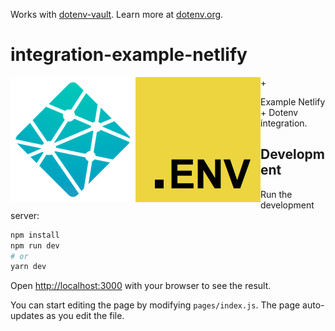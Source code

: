 Works with [dotenv-vault](https://github.com/dotenv-org/dotenv-vault). Learn more at [dotenv.org](https://dotenv.org).

# integration-example-netlify

<img src="https://raw.githubusercontent.com/dotenv-org/integration-example-netlify/master/netlify.png" alt="netlify" align="left" />+<img src="https://raw.githubusercontent.com/dotenv-org/integration-example-netlify/master/dotenv.png" alt="dotenv" align="left" />

Example Netlify + Dotenv integration.

## Development

Run the development server:

```bash
npm install
npm run dev
# or
yarn dev
```

Open [http://localhost:3000](http://localhost:3000) with your browser to see the result.

You can start editing the page by modifying `pages/index.js`. The page auto-updates as you edit the file.
